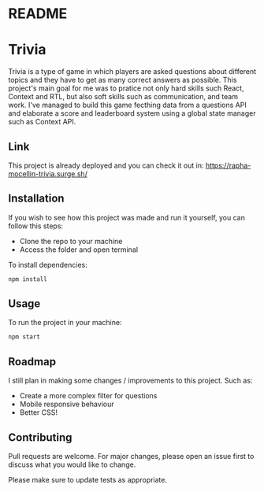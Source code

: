 # README

# Trivia

Trivia is a type of game in which players are asked questions about different topics and they have to get as many correct answers as possible.
This project's main goal for me was to pratice not only hard skills such React, Context and RTL, but also soft skills such as communication, and team work.
I've managed to build this game fecthing data from a questions API and elaborate a score and leaderboard system using a global state manager such as Context API.

## Link

This project is already deployed and you can check it out in:
https://rapha-mocellin-trivia.surge.sh/

## Installation

If you wish to see how this project was made and run it yourself, you can follow this steps:

- Clone the repo to your machine
- Access the folder and open terminal

To install dependencies:
```bash
npm install
```

## Usage

To run the project in your machine:

```bash
npm start
```

## Roadmap

I still plan in making some changes / improvements to this project. Such as:

- Create a more complex filter for questions
- Mobile responsive behaviour
- Better CSS!


## Contributing

Pull requests are welcome. For major changes, please open an issue first
to discuss what you would like to change.

Please make sure to update tests as appropriate.

